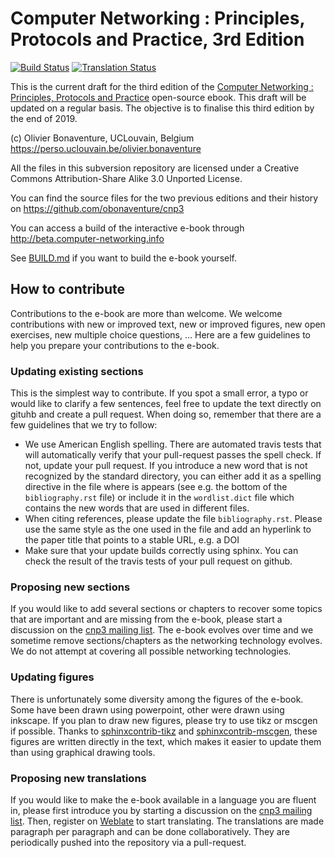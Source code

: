 
Computer Networking : Principles, Protocols and Practice, 3rd Edition
=====================================================================

[![Build Status](https://travis-ci.org/cnp3/ebook.svg?branch=master)](https://travis-ci.org/cnp3/ebook)
[![Translation Status](https://weblate.info.ucl.ac.be/widgets/cnp3-ebook/-/svg-badge.svg)](https://weblate.info.ucl.ac.be/engage/cnp3-ebook/?utm_source=widget)

This is the current draft for the third edition of the [Computer Networking : Principles, Protocols and Practice](https://www.computer-networking.info) open-source ebook. This draft will be updated on a regular basis. The objective is to finalise this third edition by the end of 2019. 

(c) Olivier Bonaventure, UCLouvain, Belgium
    https://perso.uclouvain.be/olivier.bonaventure

All the files in this subversion repository are licensed under a Creative Commons Attribution-Share Alike 3.0 Unported License.

You can find the source files for the two previous editions and their history on https://github.com/obonaventure/cnp3

You can access a build of the interactive e-book through http://beta.computer-networking.info


See [BUILD.md](BUILD.md) if you want to build the e-book yourself.

 
How to contribute
-----------------

Contributions to the e-book are more than welcome. We welcome contributions with new or improved text, new or improved figures, new open exercises, new multiple choice questions, ... Here are a few guidelines to help you prepare your contributions to the e-book.

### Updating existing sections

This is the simplest way to contribute. If you spot a small error, a typo or would like to clarify a few sentences, feel free to update the text directly on gituhb and create a pull request. When doing so, remember that there are a few guidelines that we try to follow:

 - We use American English spelling. There are automated travis tests that will automatically verify that your pull-request passes the spell check. If not, update your pull request. If you introduce a new word that is not recognized by the standard directory, you can either add it as a spelling directive in the file where is appears (see e.g. the bottom of the `bibliography.rst` file) or include it in the `wordlist.dict` file which contains the new words that are used in different files.
 - When citing references, please update the file `bibliography.rst`. Please use the same style as the one used in the file and add an hyperlink to the paper title that points to a stable URL, e.g. a DOI
 - Make sure that your update builds correctly using sphinx. You can check the result of the travis tests of your pull request on github.

### Proposing new sections

If you would like to add several sections or chapters to recover some topics that are important and are missing from the e-book, please start a discussion on the [cnp3 mailing list](https://sympa-2.sipr.ucl.ac.be/sympa/info/cnp3). The e-book evolves over time and we sometime remove sections/chapters as the networking technology evolves. We do not attempt at covering all possible networking technologies.

### Updating figures

There is unfortunately some diversity among the figures of the e-book. Some have been drawn using powerpoint, other were drawn using inkscape. If you plan to draw new figures, please try to use tikz or mscgen if possible. Thanks to [sphinxcontrib-tikz](https://sphinxcontrib-tikz.readthedocs.io/en/latest/) and [sphinxcontrib-mscgen](https://github.com/sphinx-contrib/mscgen), these figures are written directly in the text, which makes it easier to update them than using graphical drawing tools. 

### Proposing new translations

If you would like to make the e-book available in a language you are fluent in, please first introduce you by starting a discussion on the [cnp3 mailing list](https://sympa-2.sipr.ucl.ac.be/sympa/info/cnp3). Then, register on [Weblate](https://weblate.info.ucl.ac.be/engage/cnp3-ebook/) to start translating. The translations are made paragraph per paragraph and can be done collaboratively. They are periodically pushed into the repository via a pull-request.
